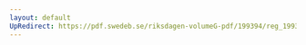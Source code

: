 ```yaml
---
layout: default
UpRedirect: https://pdf.swedeb.se/riksdagen-volumeG-pdf/199394/reg_199394_AU/reg_199394_AU_0006.pdf
---
```

